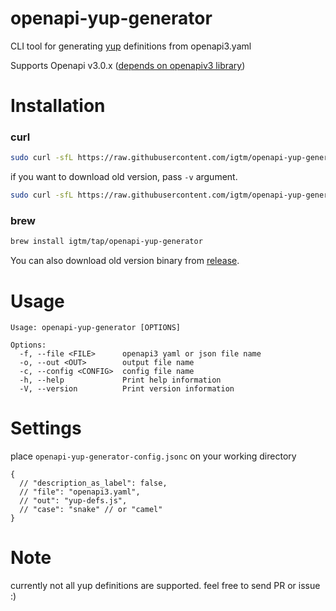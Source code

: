 # openapi-yup-generator

CLI tool for generating [yup](https://github.com/jquense/yup) definitions from openapi3.yaml

Supports Openapi v3.0.x ([depends on openapiv3 library](https://github.com/glademiller/openapiv3#openapi-v3-))

# Installation

### curl

```sh
sudo curl -sfL https://raw.githubusercontent.com/igtm/openapi-yup-generator/master/install.sh | sudo sh -s -- -b=/usr/local/bin
```

if you want to download old version, pass `-v` argument.

```sh
sudo curl -sfL https://raw.githubusercontent.com/igtm/openapi-yup-generator/master/install.sh | sudo sh -s -- -b=/usr/local/bin -v=v0.0.7
```

### brew

```sh
brew install igtm/tap/openapi-yup-generator
```

You can also download old version binary from [release](https://github.com/igtm/openapi-yup-generator/releases).

# Usage

```
Usage: openapi-yup-generator [OPTIONS]

Options:
  -f, --file <FILE>      openapi3 yaml or json file name
  -o, --out <OUT>        output file name
  -c, --config <CONFIG>  config file name
  -h, --help             Print help information
  -V, --version          Print version information
```

# Settings

place `openapi-yup-generator-config.jsonc` on your working directory

```jsonc
{
  // "description_as_label": false,
  // "file": "openapi3.yaml",
  // "out": "yup-defs.js",
  // "case": "snake" // or "camel"
}
```

# Note

currently not all yup definitions are supported. feel free to send PR or issue :)
